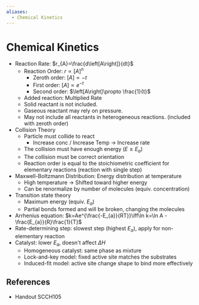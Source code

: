 ```yaml
---
aliases:
  - Chemical Kinetics
---
```


# Chemical Kinetics

- Reaction Rate: $r_{A}=\frac{d\left[A\right]}{dt}$
	- Reaction Order: $r\propto \left[A\right]^{n}$
		- Zeroth order: $\left[A\right]\propto -t$
		- First order: $\left[A\right]\propto e^{-t}$
		- Second order: $\left[A\right]\propto \frac{1}{t}$
	- Added reaction: Multiplied Rate
	- Solid reactant is not included.
	- Gaseous reactant may rely on pressure.
	- May not include all reactants in heterogeneous reactions. (included with zeroth order)
- Collision Theory
	- Particle must collide to react
		- Increase conc / Increase Temp → Increase rate
	- The collision must have enough energy ($E\ge E_{a}$)
	- The collision must be correct orientation
	- Reaction order is equal to the stoichiometric coefficient for elementary reactions (reaction with single step)
- Maxwell-Boltzmann Distribution: Energy distribution at temperature
	- High temperature → Shifted toward higher energy
	- Can be renormalize by number of molecules (equiv. concentration)
- Transition state theory
	- Maximum energy (equiv. $E_{a}$)
	- Partial bonds formed and will be broken, changing the molecules
- Arrhenius equation: $k=Ae^{\frac{-E_{a}}{RT}}\iff\ln k=\ln A - \frac{E_{a}}{R}\frac{1}{T}$
- Rate-determining step: slowest step (highest $E_{a}$), apply for non-elementary reaction
- Catalyst: lower $E_{a}$, doesn't affect $\Delta H$
	- Homogeneous catalyst: same phase as mixture
	- Lock-and-key model: fixed active site matches the substrates
	- Induced-fit model: active site change shape to bind more effectively

## References

- Handout SCCH105
